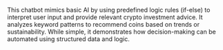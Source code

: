 This chatbot mimics basic AI by using predefined logic rules (if-else) to interpret user input and provide relevant crypto investment advice. It analyzes keyword patterns to recommend coins based on trends or sustainability. While simple, it demonstrates how decision-making can be automated using structured data and logic.

